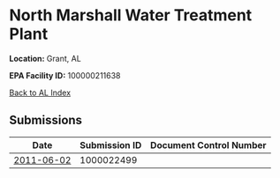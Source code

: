 # North Marshall Water Treatment Plant

**Location:** Grant, AL

**EPA Facility ID:** 100000211638

[Back to AL Index](../../index.md)

## Submissions

| Date | Submission ID | Document Control Number |
|------|--------------|-------------------------|
| [2011-06-02](submissions/1000022499.md) | 1000022499 |  |
